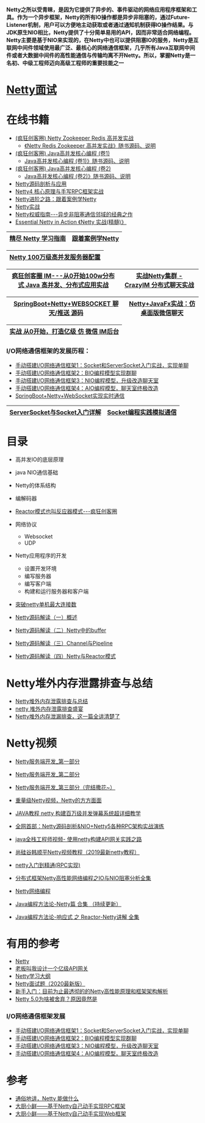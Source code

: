 **Netty之所以受青睐，是因为它提供了异步的、事件驱动的网络应用程序框架和工具。作为一个异步框架，Netty的所有IO操作都是异步非阻塞的，通过Future-Listener机制，用户可以方便地主动获取或者通过通知机制获得IO操作结果。与JDK原生NIO相比，Netty提供了十分简单易用的API，因而非常适合网络编程。Netty主要是基于NIO来实现的，在Netty中也可以提供阻塞IO的服务，Netty是互联网中间件领域使用最广泛、最核心的网络通信框架，几乎所有Java互联网中间件或者大数据中间件的高性能通信与传输均离不开Netty。所以，掌握Netty是一名初、中级工程师迈向高级工程师的重要技能之一**




# [Netty面试](https://github.com/stevenli91748/JAVA-Architecture/blob/master/Tools%20and%20Middleware/Netty/interview/README.md)

# 在线书籍
* [(疯狂创客圈) Netty Zookeeper Redis 高并发实战](https://weread.qq.com/web/reader/1e732510718f63a11e7dee2)
  * [《Netty  Redis  Zookeeper 高并发实战》随书源码、说明](https://www.cnblogs.com/crazymakercircle/p/9904544.html)
* [(疯狂创客圈) Java高并发核心编程 (卷1)](https://weread.qq.com/web/reader/e6d323b0723b6029e6d1c55) 
  * [Java高并发核心编程 (卷1)》随书源码、说明](https://www.cnblogs.com/crazymakercircle/p/9904544.html) 
* [(疯狂创客圈) Java高并发核心编程 (卷2)](https://weread.qq.com/web/reader/9b93254072456ac19b9a176)
  * [Java高并发核心编程 (卷2)》随书源码、说明](https://www.cnblogs.com/crazymakercircle/p/9904544.html) 
* [Netty源码剖析与应用](https://weread.qq.com/web/reader/8da329b0721639f98daa24c)
* [Netty4 核心原理与手写RPC框架实战](https://weread.qq.com/web/reader/f3832ad071d38030f380ced)
* [Netty进阶之路：跟着案例学Netty](https://weread.qq.com/web/reader/fef3252071848772fefbb26kc81322c012c81e728d9d180)
* [Netty实战](https://weread.qq.com/web/reader/f4432c60811e39130g01540f)
* [Netty权威指南---异步非阻塞通信邻域的经典之作](https://weread.qq.com/web/reader/30032780811e1bb2fg019e77)
* [Essential Netty in Action 《Netty 实战(精髓)》](https://www.kancloud.cn/kancloud/essential-netty-in-action/52655)



[精尽 Netty 学习指南](http://svip.iocoder.cn/Netty/tutorials/)|[跟着案例学Netty](https://github.com/fuzhengwei/itstack-demo-netty)|
---|---|

[Netty 100万级高并发服务器配置](https://blog.csdn.net/crazymakercircle/article/details/83758107?utm_medium=distribute.pc_relevant.none-task-blog-baidujs_title-0&spm=1001.2101.3001.4242)|
---|


[疯狂创客圈 IM---从0开始100w分布式 Java 高并发、分布式应用实战](https://gitee.com/crazymaker/crazy_tourist_circle__im)|[实战Netty集群 - CrazyIM 分布式聊天实战](https://www.cnblogs.com/crazymakercircle/p/11470287.html)|
---|---|

[SpringBoot+Netty+WEBSOCKET  聊天/推送 源码](https://gitee.com/crazymaker/websocket_chat_room)|[Netty+JavaFx实战：仿桌面版微信聊天](https://bugstack.cn/itstack-demo-netty-3/2020/03/04/Netty+JavaFx%E5%AE%9E%E6%88%98-%E4%BB%BF%E6%A1%8C%E9%9D%A2%E7%89%88%E5%BE%AE%E4%BF%A1%E8%81%8A%E5%A4%A9.html)|
---|---|

 [实战 从0开始，打造亿级 仿 微信 IM后台](https://www.cnblogs.com/crazymakercircle/p/9912267.html)|
 ---|

### I/O网络通信框架的发展历程：
* [手动搭建I/O网络通信框架1：Socket和ServerSocket入门实战，实现单聊](https://www.cnblogs.com/lbhym/p/12673470.html)
* [手动搭建I/O网络通信框架2：BIO编程模型实现群聊](https://www.cnblogs.com/lbhym/p/12681787.html)
* [手动搭建I/O网络通信框架3：NIO编程模型，升级改造聊天室](https://www.cnblogs.com/lbhym/p/12698309.html)
* [手动搭建I/O网络通信框架4：AIO编程模型，聊天室终极改造](https://www.cnblogs.com/lbhym/p/12720944.html)
* [SpringBoot+Netty+WebSocket实现实时通信](https://www.cnblogs.com/lbhym/p/12497212.html)

[ServerSocket与Socket入门详解](https://blog.csdn.net/J080624/article/details/78468396)|[Socket编程实践模拟通信](https://blog.csdn.net/J080624/article/details/78468502)|
---|---|




# 目录
* 高并发IO的底层原理
* java NIO通信基础
* Netty的体系结构
* 编解码器
* [Reactor模式也叫反应器模式---疯狂创客圈](https://www.cnblogs.com/crazymakercircle/p/9833847.html)
* 网络协议
  * Websocket
  * UDP
* Netty应用程序的开发
  * 设置开发环境
  * 编写服务器
  * 编写客户端
  * 构建和运行服务器和客户端





* [突破netty单机最大连接数](https://blog.csdn.net/Erica_1230/article/details/83614951)
* [Netty源码解读（一）概述](http://ifeve.com/netty1/)
* [Netty源码解读（二）Netty中的buffer](http://ifeve.com/netty-2-buffer/)
* [Netty源码解读（三）Channel与Pipeline](http://ifeve.com/channel-pipeline/)
* [Netty源码解读（四）Netty与Reactor模式](http://ifeve.com/netty-reactor-4/)

# Netty堆外内存泄露排查与总结

* [Netty堆外内存泄露排查与总结](https://juejin.im/post/5bc93905e51d4560c5646d00)
* [netty 堆外内存泄露排查盛宴](http://www.jiangxinlingdu.com/practice/2018/09/04/netty-outofheap.html)
* [Netty堆外内存泄漏排查，这一篇全讲清楚了](https://juejin.im/post/5e0dbc67f265da5d153f3f35)

# Netty视频

* [Netty服务端开发_第一部分](https://www.bilibili.com/video/av61740948?from=search&seid=17769244853057910775)
* [Netty服务端开发_第二部分](https://www.bilibili.com/video/av61773545/?spm_id_from=333.788.videocard.15)
* [Netty服务端开发_第三部分（完结撒花~）](https://www.bilibili.com/video/av61833922/?spm_id_from=333.788.videocard.6)
* [重量级Netty视频，Netty的方方面面](https://www.youtube.com/watch?v=DKJ0w30M0vg&list=PLPACrBSgVF-z43jTEpKQZi9h_W8RkSiM3&index=1)

* [JAVA教程 netty 构建百万级并发弹幕系统超详细教学](https://www.bilibili.com/video/av54718542/?spm_id_from=333.788.videocard.8)
* [全网首部：Netty源码剖析&NIO+Netty5各种RPC架构实战演练](https://www.bilibili.com/video/av45655374/?spm_id_from=333.788.videocard.20)
* [java全栈工程师视频- 使用netty构建API网关实践之路](https://www.bilibili.com/video/av54737864/?spm_id_from=333.788.videocard.19)
* [尚硅谷韩顺平Netty视频教程（2019最新netty教程）](https://www.bilibili.com/video/av76227904?from=search&seid=11334929433863206245)
* [netty入门到精通(RPC实现)](https://www.bilibili.com/video/av44457831/?spm_id_from=333.788.videocard.2)
* [分布式框架Netty高性能网络编程之IO与NIO阻塞分析全集](https://www.bilibili.com/video/av64766035)
* [Netty网络编程](https://www.bilibili.com/video/av58421326/?spm_id_from=333.788.videocard.9)
* [Java编程方法论-Netty篇 合集 （持续更新）](https://www.bilibili.com/video/av50169264)
* [Java编程方法论-响应式 之 Reactor-Netty讲解 全集](https://www.bilibili.com/video/av45556406)



# 有用的参考
* [Netty](https://www.cnblogs.com/Courage129/category/1890816.html)
* [老板叫我设计一个亿级API网关](https://network.51cto.com/art/202104/656469.htm)
* [Netty学习大纲](https://www.jianshu.com/p/a29bc6a19c6c)
* [Netty面试题（2020最新版）](https://blog.csdn.net/ThinkWon/article/details/104391081)
* [新手入门：目前为止最透彻的的Netty高性能原理和框架架构解析](http://www.52im.net/thread-2043-1-1.html)
* [Netty 5.0为啥被舍弃？原因竟然是](https://mp.weixin.qq.com/s?__biz=MzA5NTUzNTA2Mw==&mid=2454932288&idx=1&sn=149a790e4d3d6b2722ccdb677e54a666&scene=21#wechat_redirect)


### I/O网络通信框架发展
* [手动搭建I/O网络通信框架1：Socket和ServerSocket入门实战，实现单聊](https://www.cnblogs.com/lbhym/p/12673470.html)
* [手动搭建I/O网络通信框架2：BIO编程模型实现群聊](https://www.cnblogs.com/lbhym/p/12681787.html)
* [手动搭建I/O网络通信框架3：NIO编程模型，升级改造聊天室](https://www.cnblogs.com/lbhym/p/12698309.html)
* [手动搭建I/O网络通信框架4：AIO编程模型，聊天室终极改造](https://www.cnblogs.com/lbhym/p/12720944.html)


# 参考
* [通俗地讲，Netty 能做什么](https://www.zhihu.com/question/24322387)
* [大厨小鲜——基于Netty自己动手实现RPC框架](https://zhuanlan.zhihu.com/p/35720383)
* [大厨小鲜——基于Netty自己动手实现Web框架](https://zhuanlan.zhihu.com/p/36064672)



 
